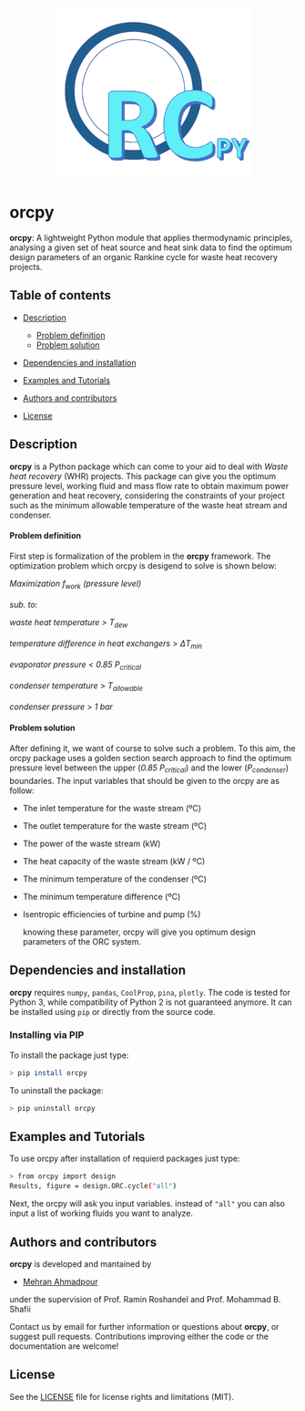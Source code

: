 <div align="center"> <img src="https://raw.githubusercontent.com/mehran-hmdpr/orcpy/main/orcpy.png" width="350" height="300" >

<div align="left">

# orcpy
**orcpy**: A lightweight Python module that applies thermodynamic principles, analysing a given set of heat source and heat sink data to find the optimum design parameters of an organic Rankine cycle for waste heat recovery projects.



## Table of contents
* [Description](#description)
     * [Problem definition](#problem-definition)
     * [Problem solution](#problem-solution)

* [Dependencies and installation](#dependencies-and-installation)

* [Examples and Tutorials](#examples-and-tutorials)

* [Authors and contributors](#authors-and-contributors)

* [License](#license)

## Description
**orcpy** is a Python package which can come to your aid to deal with *Waste heat recovery* (WHR) projects. This package can give you the optimum pressure level, working fluid and mass flow rate to obtain maximum power generation and heat recovery, considering the constraints of your project such as the minimum allowable temperature of the waste heat stream and condenser.

#### Problem definition
First step is formalization of the problem in the **orcpy** framework. The optimization problem which orcpy is desigend to solve is shown below:


*Maximization*   *f<sub>work<sub>* *(pressure level)*

   *sub. to:*
  

  
  *waste heat temperature > T<sub>dew<sub>*
  
  *temperature difference in heat exchangers* > $\Delta$*T<sub>min<sub>*
  
  *evaporator pressure* < *0.85 P<sub>critical<sub>* 
  
  *condenser temperature* > *T<sub>allowable<sub>*
  
  *condenser pressure* > *1 bar*
          
#### Problem solution
  
After defining it, we want of course to solve such a problem. To this aim, the orcpy package uses a golden section search approach to find the optimum pressure level between the upper (*0.85 P<sub>critical<sub>*) and the lower (*P<sub>condenser<sub>*) boundaries. The input variables that should be given to the orcpy are as follow:
  
- The inlet temperature for the waste stream (ºC)
- The outlet temperature for the waste stream (ºC)
- The power of the waste stream (kW)
- The heat capacity of the waste stream (kW / ºC)
- The minimum temperature of the condenser (ºC)
- The minimum temperature difference (ºC)
- Isentropic efficiencies of turbine and pump (%)

  knowing these parameter, orcpy will give you optimum design parameters of the ORC system.
  
## Dependencies and installation
**orcpy** requires `numpy`, `pandas`, `CoolProp`, `pina`, `plotly`. The code is tested for Python 3, while compatibility of Python 2 is not guaranteed anymore. It can be installed using `pip` or directly from the source code.

### Installing via PIP
To install the package just type:
```bash
> pip install orcpy
```
To uninstall the package:
```bash
> pip uninstall orcpy
```
## Examples and Tutorials
To use orcpy after installation of requierd packages just type:
  ```bash
> from orcpy import design
  Results, figure = design.ORC.cycle("all")
```
Next, the orcpy will ask you input variables. instead of `"all"` you can also input a list of working fluids you want to analyze.  
  
## Authors and contributors
**orcpy** is developed and mantained by
* [Mehran Ahmadpour](mailto:mehran.hmdpr@gmail.com)

under the supervision of Prof. Ramin Roshandel and Prof. Mohammad B. Shafii

Contact us by email for further information or questions about **orcpy**, or suggest pull requests. Contributions improving either the code or the documentation are welcome!

## License

See the [LICENSE](https://github.com/mehran-hmdpr/orcpy/blob/main/LICENSE) file for license rights and limitations (MIT).

   

